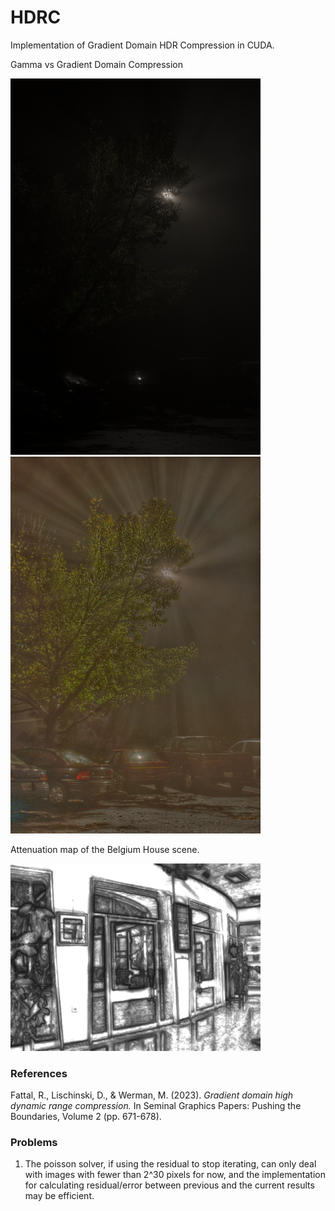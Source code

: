 # HDRC
Implementation of Gradient Domain HDR Compression in CUDA.

Gamma vs Gradient Domain Compression

<img src="output/bigFogMap_ldr_gamma.png" width="400"/>  <img src="output/bigFogMap_ldr_norm.png" width="400"/>

Attenuation map of the Belgium House scene.

<img src="./output/belgium_attenuation.png" alt="belgium_attenuation" width="400">

### References
Fattal, R., Lischinski, D., & Werman, M. (2023). _Gradient domain high dynamic range compression._ In Seminal Graphics Papers: Pushing the Boundaries, Volume 2 (pp. 671-678).

### Problems
1. The poisson solver, if using the residual to stop iterating, can only deal with images with fewer than 2^30 pixels for now, and the implementation for calculating residual/error between previous and the current results may be efficient.